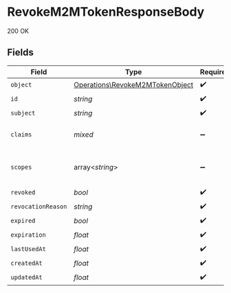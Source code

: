 # RevokeM2MTokenResponseBody

200 OK


## Fields

| Field                                                                              | Type                                                                               | Required                                                                           | Description                                                                        | Example                                                                            |
| ---------------------------------------------------------------------------------- | ---------------------------------------------------------------------------------- | ---------------------------------------------------------------------------------- | ---------------------------------------------------------------------------------- | ---------------------------------------------------------------------------------- |
| `object`                                                                           | [Operations\RevokeM2MTokenObject](../../Models/Operations/RevokeM2MTokenObject.md) | :heavy_check_mark:                                                                 | N/A                                                                                |                                                                                    |
| `id`                                                                               | *string*                                                                           | :heavy_check_mark:                                                                 | N/A                                                                                | mt_f7f0ba8c3b4843ce7d85fcdd5e71853e                                                |
| `subject`                                                                          | *string*                                                                           | :heavy_check_mark:                                                                 | N/A                                                                                | mch_2xhFjEI5X2qWRvtV13BzSj8H6Dk                                                    |
| `claims`                                                                           | *mixed*                                                                            | :heavy_minus_sign:                                                                 | N/A                                                                                | {<br/>"important_metadata": "Some useful data"<br/>}                               |
| `scopes`                                                                           | array<*string*>                                                                    | :heavy_minus_sign:                                                                 | N/A                                                                                | [<br/>"mch_2xhFjEI5X2qWRvtV13BzSj8H6Dk",<br/>"mch_2yGkLpQ7Y3rXSwtU24CzTk9I7Em"<br/>] |
| `revoked`                                                                          | *bool*                                                                             | :heavy_check_mark:                                                                 | N/A                                                                                | false                                                                              |
| `revocationReason`                                                                 | *string*                                                                           | :heavy_check_mark:                                                                 | N/A                                                                                | Revoked by user                                                                    |
| `expired`                                                                          | *bool*                                                                             | :heavy_check_mark:                                                                 | N/A                                                                                | false                                                                              |
| `expiration`                                                                       | *float*                                                                            | :heavy_check_mark:                                                                 | N/A                                                                                | 1716883200                                                                         |
| `lastUsedAt`                                                                       | *float*                                                                            | :heavy_check_mark:                                                                 | N/A                                                                                | 1716883200                                                                         |
| `createdAt`                                                                        | *float*                                                                            | :heavy_check_mark:                                                                 | N/A                                                                                | 1716883200                                                                         |
| `updatedAt`                                                                        | *float*                                                                            | :heavy_check_mark:                                                                 | N/A                                                                                | 1716883200                                                                         |